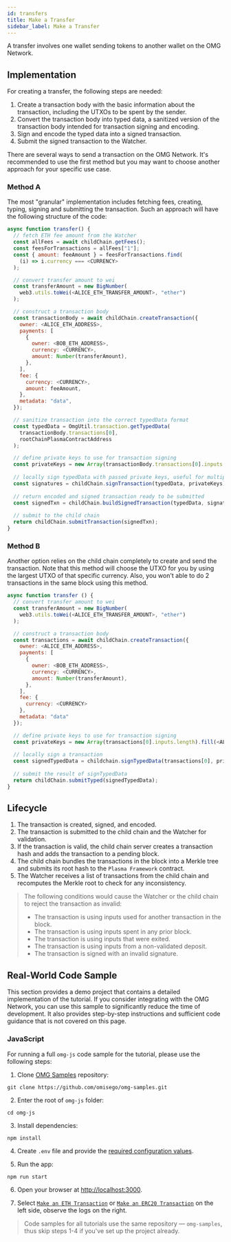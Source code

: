 ```yaml
---
id: transfers
title: Make a Transfer
sidebar_label: Make a Transfer
---
```


A transfer involves one wallet sending tokens to another wallet on the OMG Network.

## Implementation

For creating a transfer, the following steps are needed:
1. Create a transaction body with the basic information about the transaction, including the UTXOs to be spent by the sender.
2. Convert the transaction body into typed data, a sanitized version of the transaction body intended for transaction signing and encoding.
3. Sign and encode the typed data into a signed transaction.
4. Submit the signed transaction to the Watcher.

There are several ways to send a transaction on the OMG Network. It's recommended to use the first method but you may want to choose another approach for your specific use case.

### Method A

The most "granular" implementation includes fetching fees, creating, typing, signing and submitting the transaction. Such an approach will have the following structure of the code:

<!--DOCUSAURUS_CODE_TABS-->
<!-- JavaScript -->
```js
async function transfer() {
  // fetch ETH fee amount from the Watcher
  const allFees = await childChain.getFees();
  const feesForTransactions = allFees["1"];
  const { amount: feeAmount } = feesForTransactions.find(
    (i) => i.currency === <CURRENCY>
  );

  // convert transfer amount to wei
  const transferAmount = new BigNumber(
    web3.utils.toWei(<ALICE_ETH_TRANSFER_AMOUNT>, "ether")
  );

  // construct a transaction body
  const transactionBody = await childChain.createTransaction({
    owner: <ALICE_ETH_ADDRESS>,
    payments: [
      {
        owner: <BOB_ETH_ADDRESS>,
        currency: <CURRENCY>,
        amount: Number(transferAmount),
      },
    ],
    fee: {
      currency: <CURRENCY>,
      amount: feeAmount,
    },
    metadata: "data",
  });

  // sanitize transaction into the correct typedData format
  const typedData = OmgUtil.transaction.getTypedData(
    transactionBody.transactions[0],
    rootChainPlasmaContractAddress
  );

  // define private keys to use for transaction signing
  const privateKeys = new Array(transactionBody.transactions[0].inputs.length).fill(<ALICE_ETH_ADDRESS_PRIVATE_KEY>);
  
  // locally sign typedData with passed private keys, useful for multiple different signatures
  const signatures = childChain.signTransaction(typedData, privateKeys);
  
  // return encoded and signed transaction ready to be submitted
  const signedTxn = childChain.buildSignedTransaction(typedData, signatures);
  
  // submit to the child chain
  return childChain.submitTransaction(signedTxn);
}

```
<!--END_DOCUSAURUS_CODE_TABS-->

### Method B

Another option relies on the child chain completely to create and send the transaction. Note that this method will choose the UTXO for you by using the largest UTXO of that specific currency. Also, you won't able to do 2 transactions in the same block using this method.

<!--DOCUSAURUS_CODE_TABS-->
<!-- JavaScript -->
```js
async function transfer () {
  // convert transfer amount to wei
  const transferAmount = new BigNumber(
    web3.utils.toWei(<ALICE_ETH_TRANSFER_AMOUNT>, "ether")
  );

  // construct a transaction body
  const transactions = await childChain.createTransaction({
    owner: <ALICE_ETH_ADDRESS>,
    payments: [
      {
        owner: <BOB_ETH_ADDRESS>,
        currency: <CURRENCY>,
        amount: Number(transferAmount),
      },
    ],
    fee: {
      currency: <CURRENCY>
    },
    metadata: "data"
  });

  // define private keys to use for transaction signing
  const privateKeys = new Array(transactions[0].inputs.length).fill(<ALICE_ETH_ADDRESS_PRIVATE_KEY>);
  
  // locally sign a transaction
  const signedTypedData = childchain.signTypedData(transactions[0], privateKeys);
  
  // submit the result of signTypedData
  return childChain.submitTyped(signedTypedData);
}
```
<!--END_DOCUSAURUS_CODE_TABS-->

## Lifecycle

1. The transaction is created, signed, and encoded. 
2. The transaction is submitted to the child chain and the Watcher for validation.
3. If the transaction is valid, the child chain server creates a transaction hash and adds the transaction to a pending block.
4. The child chain bundles the transactions in the block into a Merkle tree and submits its root hash to the `Plasma Framework` contract.
5. The Watcher receives a list of transactions from the child chain and recomputes the Merkle root to check for any inconsistency.

> The following conditions would cause the Watcher or the child chain to reject the transaction as invalid:
> - The transaction is using inputs used for another transaction in the block.
> - The transaction is using inputs spent in any prior block.
> - The transaction is using inputs that were exited.
> - The transaction is using inputs from a non-validated deposit.
> - The transaction is signed with an invalid signature.

## Real-World Code Sample

This section provides a demo project that contains a detailed implementation of the tutorial. If you consider integrating with the OMG Network, you can use this sample to significantly reduce the time of development. It also provides step-by-step instructions and sufficient code guidance that is not covered on this page.

### JavaScript

For running a full `omg-js` code sample for the tutorial, please use the following steps:

1. Clone [OMG Samples](https://github.com/omisego/omg-samples) repository:

```
git clone https://github.com/omisego/omg-samples.git
```

2. Enter the root of `omg-js` folder:

```
cd omg-js
```

3. Install dependencies:

```
npm install
```

4. Create `.env` file and provide the [required configuration values](https://github.com/omisego/omg-samples/tree/master/omg-js#setup).

5. Run the app:

```
npm run start
```

6. Open your browser at [http://localhost:3000](http://localhost:3000). 

7. Select [`Make an ETH Transaction`](https://github.com/omisego/omg-samples/tree/master/omg-js/app/03-transaction-eth) or [`Make an ERC20 Transaction`](https://github.com/omisego/omg-samples/tree/master/omg-js/app/03-transaction-erc20) on the left side, observe the logs on the right.

> Code samples for all tutorials use the same repository — `omg-samples`, thus skip steps 1-4 if you've set up the project already.

